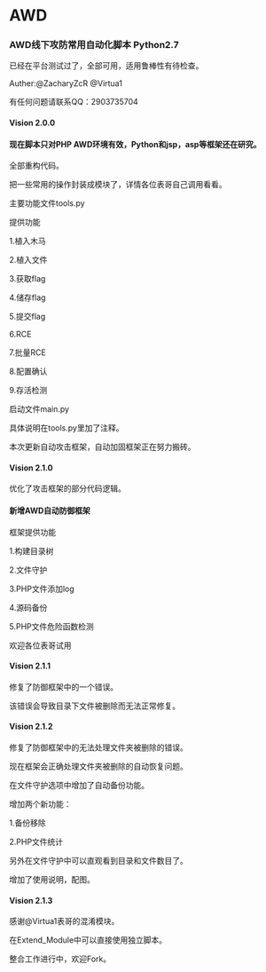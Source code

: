 # AWD
### AWD线下攻防常用自动化脚本 Python2.7

已经在平台测试过了，全部可用，适用鲁棒性有待检查。

Auther:@ZacharyZcR @Virtua1

有任何问题请联系QQ：2903735704

#### Vision 2.0.0

#### 现在脚本只对PHP AWD环境有效，Python和jsp，asp等框架还在研究。

全部重构代码。

把一些常用的操作封装成模块了，详情各位表哥自己调用看看。

主要功能文件tools.py

提供功能

1.植入木马 

2.植入文件 

3.获取flag 

4.储存flag

5.提交flag

6.RCE 

7.批量RCE 

8.配置确认 

9.存活检测 

启动文件main.py

具体说明在tools.py里加了注释。

本次更新自动攻击框架，自动加固框架正在努力搬砖。

#### Vision 2.1.0

优化了攻击框架的部分代码逻辑。

#### 新增AWD自动防御框架

框架提供功能

1.构建目录树

2.文件守护

3.PHP文件添加log

4.源码备份

5.PHP文件危险函数检测

欢迎各位表哥试用

#### Vision 2.1.1

修复了防御框架中的一个错误。

该错误会导致目录下文件被删除而无法正常修复。

#### Vision 2.1.2

修复了防御框架中的无法处理文件夹被删除的错误。

现在框架会正确处理文件夹被删除的自动恢复问题。

在文件守护选项中增加了自动备份功能。

增加两个新功能：

1.备份移除

2.PHP文件统计

另外在文件守护中可以直观看到目录和文件数目了。

增加了使用说明，配图。

#### Vision 2.1.3

感谢@Virtua1表哥的混淆模块。

在Extend_Module中可以直接使用独立脚本。

整合工作进行中，欢迎Fork。
